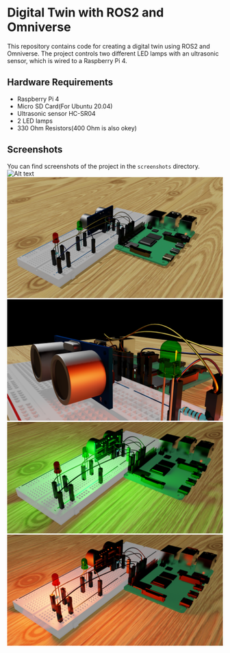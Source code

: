 # Digital Twin with ROS2 and Omniverse

This repository contains code for creating a digital twin using ROS2 and Omniverse. The project controls two different LED lamps with an ultrasonic sensor, which is wired to a Raspberry Pi 4.

## Hardware Requirements

- Raspberry Pi 4
- Micro SD Card(For Ubuntu 20.04)
- Ultrasonic sensor HC-SR04 
- 2 LED lamps 
- 330 Ohm Resistors(400 Ohm is also okey)

## Screenshots

You can find screenshots of the project in the `screenshots` directory.
![Alt text](Screenshots/RealSystem.jpg)
![Alt text](Screenshots/DTScreenShot1.png)
![Alt text](Screenshots/Details.png)
![Alt text](Screenshots/Green_Light_On.png)
![Alt text](Screenshots/Red_Light_On.png)
